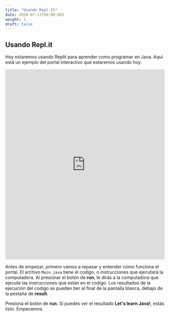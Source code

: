 ```yaml
---
title: "Usando Repl.It"
date: 2020-07-11T00:00:00Z
weight: 1
draft: false
---
```


## Usando Repl.it

Hoy estaremos usando Replit para aprender como programar en Java. Aquí está un ejemplo del portal interactivo que estaremos usando hoy:

<iframe height="600px" width="100%" src="https://replit.com/@nuevofoundation/JavaBasicosIntro?lite=true#Main.java" scrolling="no" frameborder="no" allowtransparency="true" allowfullscreen="true" sandbox="allow-forms allow-pointer-lock allow-popups allow-same-origin allow-scripts allow-modals"></iframe>

Antes de empezar, primero vamos a repasar y entender cómo funciona el portal. El archivo `Main.java` tiene el codigo, o instrucciones que ejecutará la computadora. Al presionar el botón de <b>run</b>, le dirás a la computadora que ejecute las instrucciones que están en el codigo. Los resultados de la ejecución del codigo se pueden ber al final de la pantalla blanca, debajo de la pestaña de <b>result</b>. 

Presiona el botón de <b>run</b>. Si puedes ver el resultado <b>Let's learn Java!</b>, estás listo. Empecemos.